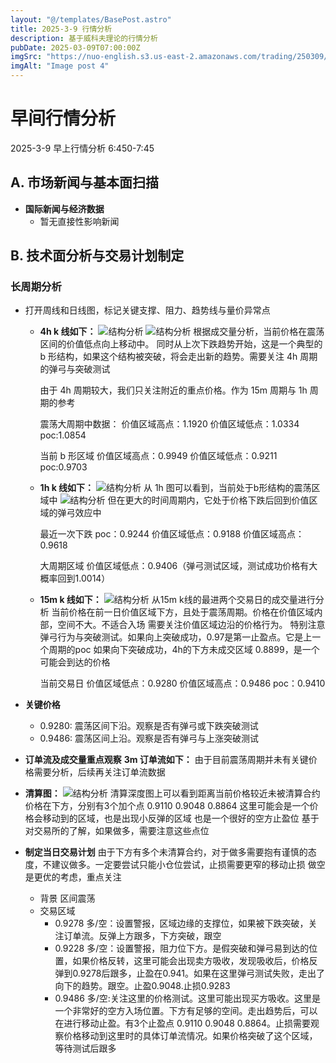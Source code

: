 ```yaml
---
layout: "@/templates/BasePost.astro"
title: 2025-3-9 行情分析
description: 基于威科夫理论的行情分析
pubDate: 2025-03-09T07:00:00Z
imgSrc: "https://nuo-english.s3.us-east-2.amazonaws.com/trading/250309/tradingview15m.jpg"
imgAlt: "Image post 4"
---
```


# 早间行情分析

2025-3-9 早上行情分析 6:450-7:45

## A. 市场新闻与基本面扫描

- **国际新闻与经济数据**
  - 暂无直接性影响新闻

## B. 技术面分析与交易计划制定

### 长周期分析

- 打开周线和日线图，标记关键支撑、阻力、趋势线与量价异常点

  - **4h k 线如下：**
    ![结构分析](https://nuo-english.s3.us-east-2.amazonaws.com/trading/250309/tradingview4h.jpg)
    ![结构分析](https://nuo-english.s3.us-east-2.amazonaws.com/trading/250309/tradingview4h-2.jpg)
    根据成交量分析，当前价格在震荡区间的价值低点向上移动中。
    同时从上次下跌趋势开始，这是一个典型的 b 形结构，如果这个结构被突破，将会走出新的趋势。需要关注 4h 周期的弹弓与突破测试

    由于 4h 周期较大，我们只关注附近的重点价格。作为 15m 周期与 1h 周期的参考

    震荡大周期中数据：
    价值区域高点：1.1920
    价值区域低点：1.0334
    poc:1.0854

    当前 b 形区域
    价值区域高点：0.9949
    价值区域低点：0.9211
    poc:0.9703

  - **1h k 线如下：**
    ![结构分析](https://nuo-english.s3.us-east-2.amazonaws.com/trading/250309/tradingview1h.jpg)
    从 1h 图可以看到，当前处于b形结构的震荡区域中
    ![结构分析](https://nuo-english.s3.us-east-2.amazonaws.com/trading/250309/tradingview1h-2.jpg)
    但在更大的时间周期内，它处于价格下跌后回到价值区域的弹弓效应中
    
    最近一次下跌
    poc：0.9244
    价值区域低点：0.9188
    价值区域高点：0.9618

    大周期区域
    价值区域低点：0.9406（弹弓测试区域，测试成功价格有大概率回到1.0014）


  - **15m k 线如下：**
    ![结构分析](https://nuo-english.s3.us-east-2.amazonaws.com/trading/250309/tradingview15m.jpg)
    从15m k线的最进两个交易日的成交量进行分析
    当前价格在前一日价值区域下方，且处于震荡周期。价格在价值区域内部，空间不大。不适合入场
    需要关注价值区域边沿的价格行为。
    特别注意弹弓行为与突破测试。如果向上突破成功，0.97是第一止盈点。它是上一个周期的poc
    如果向下突破成功，4h的下方未成交区域 0.8899，是一个可能会到达的价格

    当前交易日
    价值区域低点：0.9280
    价值区域高点：0.9486
    poc：0.9410

- **关键价格**

  - 0.9280: 震荡区间下沿。观察是否有弹弓或下跌突破测试
  - 0.9486: 震荡区间上沿。观察是否有弹弓与上涨突破测试

- **订单流及成交量重点观察**
  **3m 订单流如下：**
  由于目前震荡周期并未有关键价格需要分析，后续再关注订单流数据
- **清算图：**
  ![结构分析](https://nuo-english.s3.us-east-2.amazonaws.com/trading/250309/hyblock.jpg)
  清算深度图上可以看到距离当前价格较近未被清算合约价格在下方，分别有3个加个点
  0.9110
  0.9048
  0.8864
  这里可能会是一个价格会移动到的区域，也是出现小反弹的区域
  也是一个很好的空方止盈位
  基于对交易所的了解，如果做多，需要注意这些点位
- **制定当日交易计划**
  由于下方有多个未清算合约，对于做多需要抱有谨慎的态度，不建议做多。一定要尝试只能小仓位尝试，止损需要更窄的移动止损
  做空是更优的考虑，重点关注
  - 背景
    区间震荡
  - 交易区域
    - 0.9278 多/空：设置警报，区域边缘的支撑位，如果被下跌突破，关注订单流。反弹上方跟多，下方突破，跟空
    - 0.9228 多/空：设置警报，阻力位下方。是假突破和弹弓易到达的位置，如果价格反转，这里可能会出现卖方吸收，发现吸收后，价格反弹到0.9278后跟多，止盈在0.941。如果在这里弹弓测试失败，走出了向下的趋势。跟空。止盈0.9048.止损0.9283
    - 0.9486 多/空:关注这里的价格测试。这里可能出现买方吸收。这里是一个非常好的空方入场位置。下方有足够的空间。走出趋势后，可以在进行移动止盈。有3个止盈点 0.9110 0.9048 0.8864。止损需要观察价格移动到这里时的具体订单流情况。如果价格突破了这个区域，等待测试后跟多